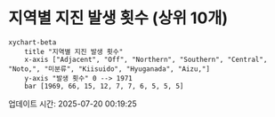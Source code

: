 # 지역별 지진 발생 횟수 (상위 10개)

```mermaid
xychart-beta
    title "지역별 지진 발생 횟수"
    x-axis ["Adjacent", "Off", "Northern", "Southern", "Central", "Noto,", "미분류", "Kiisuido", "Hyuganada", "Aizu,"]
    y-axis "발생 횟수" 0 --> 1971
    bar [1969, 66, 15, 12, 7, 7, 6, 5, 5, 5]
```

업데이트 시간: 2025-07-20 00:19:25
